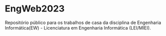 # EngWeb2023
Repositório público para os trabalhos de casa da disciplina de Engenharia Informática(EW) - Licenciatura em Engenharia Informática (LEI/MIEI).
